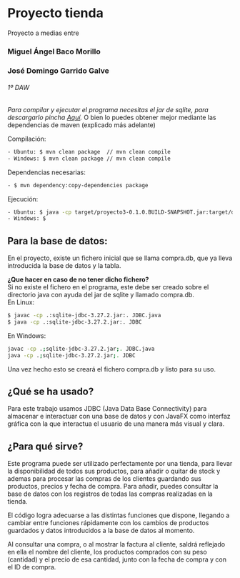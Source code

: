 # Proyecto tienda
Proyecto a medias entre 
### Miguel Ángel Baco Morillo
### José Domingo Garrido Galve 
###### 1º DAW

*Para compilar y ejecutar el programa necesitas el jar de sqlite, para descargarlo pincha [Aquí](https://mvnrepository.com/artifact/org.xerial/sqlite-jdbc/3.27.2).*
O bien lo puedes obtener mejor mediante las dependencias de maven (explicado más adelante)

Compilación:
```bash
- Ubuntu: $ mvn clean package  // mvn clean compile
- Windows: $ mvn clean package // mvn clean compile
```


Dependencias necesarias:
```bash
- $ mvn dependency:copy-dependencies package
```

Ejecución:
```bash
- Ubuntu: $ java -cp target/proyecto3-0.1.0.BUILD-SNAPSHOT.jar:target/dependency/*:. Tienda
- Windows: $ 
```

## Para la base de datos:
En el proyecto, existe un fichero inicial que se llama compra.db, que ya lleva introducida la base de datos y la tabla.

**¿Que hacer en caso de no tener dicho fichero?**  
Si no existe el fichero en el programa, este debe ser creado sobre el directorio java con ayuda del jar de sqlite y llamado compra.db.  
En Linux:
```bash
$ javac -cp .:sqlite-jdbc-3.27.2.jar:. JDBC.java  
$ java -cp .:sqlite-jdbc-3.27.2.jar:. JDBC
```
En Windows:
```bash
javac -cp .;sqlite-jdbc-3.27.2.jar;. JDBC.java  
java -cp .;sqlite-jdbc-3.27.2.jar;. JDBC
```
Una vez hecho esto se creará el fichero compra.db y listo para su uso.

## ¿Qué se ha usado?
Para este trabajo usamos JDBC (Java Data Base Connectivity) para almacenar e interactuar con una base de datos y con JavaFX como interfaz gráfica con la que interactua el usuario de una manera más visual y clara.

## ¿Para qué sirve?
Este programa puede ser utilizado perfectamente por una tienda, para llevar la disponibilidad de todos sus productos, para añadir o quitar de stock y ademas para procesar las compras de los clientes guardando sus productos, precios y fecha de compra. Para añadir, puedes consultar la base de datos con los registros de todas las compras realizadas en la tienda.

El código logra adecuarse a las distintas funciones que dispone, llegando a cambiar entre funciones rápidamente con los cambios de productos guardados y datos introducidos a la base de datos al momento.

Al consultar una compra, o al mostrar la factura al cliente, saldrá reflejado en ella el nombre del cliente, los productos comprados con su peso (cantidad) y el precio de esa cantidad, junto con la fecha de compra y con el ID de compra.
